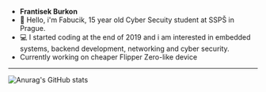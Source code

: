- **Frantisek Burkon**
- 👋 Hello, i'm Fabucik, 15 year old Cyber Secuity student at SSPŠ in Prague.
- 💻 I started coding at the end of 2019 and i am interested in embedded systems, backend development, networking and cyber security.
- Currently working on cheaper Flipper Zero-like device

---

![Anurag's GitHub stats](https://github-readme-stats.vercel.app/api?username=Fabucik&theme=onedark&show_icons=true)
